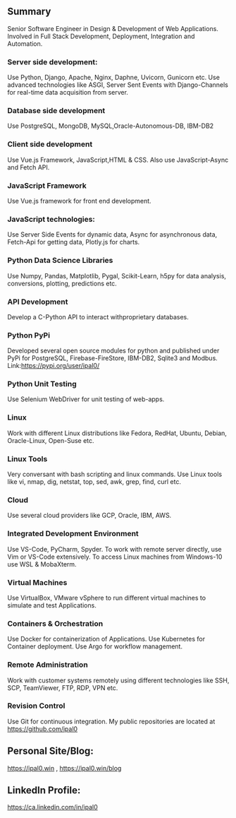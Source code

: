 ## Summary 
Senior Software Engineer in Design & Development of Web Applications. Involved in Full Stack Development, Deployment, Integration and Automation.

### Server side development:
Use Python, Django, Apache, Nginx, Daphne, Uvicorn, Gunicorn etc. Use advanced technologies like ASGI, Server Sent Events with Django-Channels for real-time data
acquisition from server.

### Database side development
Use PostgreSQL, MongoDB, MySQL,Oracle-Autonomous-DB, IBM-DB2

### Client side development 
Use Vue.js Framework, JavaScript,HTML & CSS. Also use JavaScript-Async and Fetch API.

### JavaScript Framework 
Use Vue.js framework for front end development.

### JavaScript technologies: 
Use Server Side Events for dynamic data, Async for asynchronous data, Fetch-Api for getting data, Plotly.js for charts.

### Python Data Science Libraries
Use Numpy, Pandas, Matplotlib, Pygal, Scikit-Learn, h5py for data analysis, conversions, plotting, predictions etc.

### API Development
Develop a C-Python API to interact withproprietary databases.

### Python PyPi 
Developed several open source modules for python and published under PyPi for PostgreSQL, Firebase-FireStore, IBM-DB2, Sqlite3 and Modbus. Link:https://pypi.org/user/ipal0/

### Python Unit Testing 
Use Selenium WebDriver for unit testing of web-apps.

### Linux 
Work with different Linux distributions like Fedora, RedHat, Ubuntu, Debian, Oracle-Linux, Open-Suse etc.

### Linux Tools 
Very conversant with bash scripting and linux commands. Use Linux tools like vi, nmap, dig, netstat, top, sed, awk, grep, find, curl etc.

### Cloud 
Use several cloud providers like GCP, Oracle, IBM, AWS.

### Integrated Development Environment 
Use VS-Code, PyCharm, Spyder. To work with remote server directly, use Vim or VS-Code extensively. To access Linux machines from Windows-10 use WSL & MobaXterm.

### Virtual Machines 
Use VirtualBox, VMware vSphere to run different virtual machines to simulate and test Applications.

### Containers & Orchestration 
Use Docker for containerization of Applications. Use Kubernetes for Container deployment. Use Argo for workflow management.

### Remote Administration 
Work with customer systems remotely using different technologies like SSH, SCP, TeamViewer, FTP, RDP, VPN etc.
 
### Revision Control 
Use Git for continuous integration. My public repositories are located at https://github.com/ipal0

## Personal Site/Blog: 
https://ipal0.win , https://ipal0.win/blog

## LinkedIn Profile: 
https://ca.linkedin.com/in/ipal0
